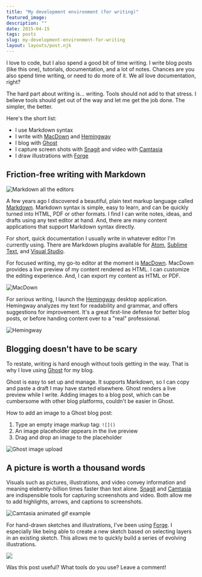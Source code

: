 ```yaml
---
title: "My development environment (for writing)"
featured_image: 
description: ""
date: 2015-04-15
tags: posts
slug: my-development-environment-for-writing
layout: layouts/post.njk
---
```




I love to code, but I also spend a good bit of time writing. I write blog posts (like this one), tutorials, documentation, and a lot of notes. Chances are you also spend time writing, or need to do more of it. We all love documentation, right?

The hard part about writing is... writing. Tools should not add to that stress. I believe tools should get out of the way and let me get the job done. The simpler, the better.

Here's the short list:

* I use Markdown syntax
* I write with [MacDown](http://macdown.uranusjr.com/) and [Hemingway](http://www.hemingwayapp.com)
* I blog with [Ghost](https://ghost.org/)
* I capture screen shots with [Snagit](https://www.techsmith.com/snagit.html) and video with [Camtasia](https://www.techsmith.com/camtasia.html)
* I draw illustrations with [Forge](http://www.adonit.net/forge/)

## Friction-free writing with Markdown

![Markdown all the editors](/content/images/2015/04/markdown-all-the-editors.gif)

A few years ago I discovered a beautiful, plain text markup language called [Markdown](http://en.wikipedia.org/wiki/Markdown). Markdown syntax is simple, easy to learn, and can be quickly turned into HTML, PDF or other formats. I find I can write notes, ideas, and drafts using any text editor at hand. And, there are many content applications that support Markdown syntax directly.

For short, quick documentation I usually write in whatever editor I'm currently using. There are Markdown plugins available for [Atom](https://atom.io/packages/markdown-preview), [Sublime Text](https://packagecontrol.io/packages/Markdown%20Preview), and [Visual Studio](http://vswebessentials.com/).

For focused writing, my go-to editor at the moment is [MacDown](http://macdown.uranusjr.com/). MacDown provides a live preview of my content rendered as HTML. I can customize the editing experience. And, I can export my content as HTML or PDF.

![MacDown](/content/images/2015/04/2015-04-15_14-15-21.gif)

For _serious_ writing, I launch the [Hemingway](http://www.hemingwayapp.com) desktop application. Hemingway analyzes my text for readability and grammar, and offers suggestions for improvement. It's a great first-line defense for better blog posts, or before handing content over to a "real" professional.

![Hemingway](/content/images/2015/04/2015-04-15_14-15-52.gif)

## Blogging doesn't have to be scary

To restate, writing is hard enough without tools getting in the way. That is why I love using [Ghost](https://ghost.org/) for my blog.

Ghost is easy to set up and manage. It supports Markdown, so I can copy and paste a draft I may have started elsewhere. Ghost renders a live preview while I write. Adding images to a blog post, which can be cumbersome with other blog platforms, couldn't be easier in Ghost.

How to add an image to a Ghost blog post:

1. Type an empty image markup tag: `![]()`
2. An image placeholder appears in the live preview
3. Drag and drop an image to the placeholder

![Ghost image upload](/content/images/2015/04/2015-04-15_15-03-32.gif)

## A picture is worth a thousand words

Visuals such as pictures, illustrations, and video convey information and meaning elebenty-billion times faster than text alone. [Snagit](https://www.techsmith.com/snagit.html) and [Camtasia](https://www.techsmith.com/camtasia.html) are indispensible tools for capturing screenshots and video. Both allow me to add highlights, arrows, and captions to screenshots.

![Camtasia animated gif example](/content/images/2015/04/camtasia-example.gif)

For hand-drawn sketches and illustrations, I've been using [Forge](http://www.adonit.net/forge/). I especially like being able to create a new sketch based on selecting layers in an existing sketch. This allows me to quickly build a series of evolving illustrations.

![](/content/images/2015/04/IMG_0161.PNG)

Was this post useful? What tools do you use? Leave a comment!



